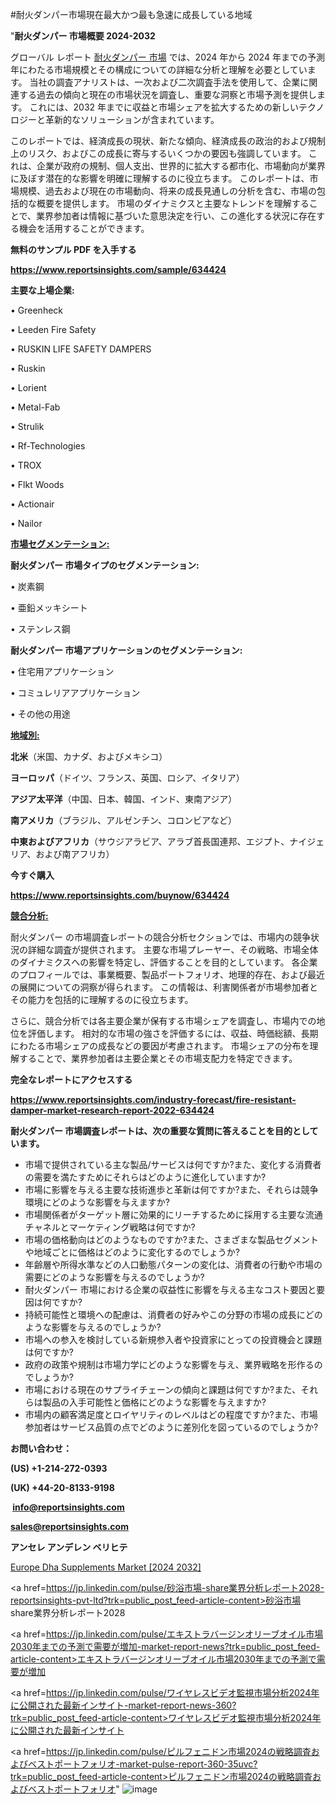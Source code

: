 #耐火ダンパー市場現在最大かつ最も急速に成長している地域

"<strong>耐火ダンパー 市場概要 2024-2032</strong>

グローバル レポート <a href=https://www.reportsinsights.com/sample/634424>耐火ダンパー 市場</a> では、2024 年から 2024 年までの予測年にわたる市場規模とその構成についての詳細な分析と理解を必要としています。 当社の調査アナリストは、一次および二次調査手法を使用して、企業に関連する過去の傾向と現在の市場状況を調査し、重要な洞察と市場予測を提供します。 これには、2032 年までに収益と市場シェアを拡大​​するための新しいテクノロジーと革新的なソリューションが含まれています。

このレポートでは、経済成長の現状、新たな傾向、経済成長の政治的および規制上のリスク、およびこの成長に寄与するいくつかの要因も強調しています。 これは、企業が政府の規制、個人支出、世界的に拡大する都市化、市場動向が業界に及ぼす潜在的な影響を明確に理解するのに役立ちます。 このレポートは、市場規模、過去および現在の市場動向、将来の成長見通しの分析を含む、市場の包括的な概要を提供します。 市場のダイナミクスと主要なトレンドを理解することで、業界参加者は情報に基づいた意思決定を行い、この進化する状況に存在する機会を活用することができます。

<strong><b>無料のサンプル PDF を入手する</b></strong>

<a href=https://www.reportsinsights.com/sample/634424><strong><u>https://www.reportsinsights.com/sample/634424</u></strong></a>

<strong>主要な上場企業:</strong>

• Greenheck 

• Leeden Fire Safety 

• RUSKIN LIFE SAFETY DAMPERS 

• Ruskin 

• Lorient 

• Metal-Fab 

• Strulik 

• Rf-Technologies 

• TROX 

• Flkt Woods 

• Actionair 

• Nailor

<strong><u>市場セグメンテーション</u></strong><strong><u>:</u></strong>

<strong>耐火ダンパー 市場タイプのセグメンテーション:</strong>

• 炭素鋼

• 亜鉛メッキシート

• ステンレス鋼

<strong>耐火ダンパー 市場アプリケーションのセグメンテーション:</strong>

• 住宅用アプリケーション

• コミュレリアアプリケーション

• その他の用途

<strong><u>地域別</u></strong><strong><u>:</u></strong>

<strong>北米</strong>（米国、カナダ、およびメキシコ）

<strong>ヨーロッパ</strong>（ドイツ、フランス、英国、ロシア、イタリア）

<strong>アジア太平洋</strong>（中国、日本、韓国、インド、東南アジア）

<strong>南アメリカ</strong>（ブラジル、アルゼンチン、コロンビアなど）

<strong>中東およびアフリカ</strong>（サウジアラビア、アラブ首長国連邦、エジプト、ナイジェリア、および南アフリカ）

<strong>今すぐ購入</strong>

<a href=https://www.reportsinsights.com/buynow/634424><strong><u>https://www.reportsinsights.com/buynow/634424</u></strong></a>

<strong><u>競合分析:</u></strong>

耐火ダンパー の市場調査レポートの競合分析セクションでは、市場内の競争状況の詳細な調査が提供されます。 主要な市場プレーヤー、その戦略、市場全体のダイナミクスへの影響を特定し、評価することを目的としています。 各企業のプロフィールでは、事業概要、製品ポートフォリオ、地理的存在、および最近の展開についての洞察が得られます。 この情報は、利害関係者が市場参加者とその能力を包括的に理解するのに役立ちます。

さらに、競合分析では各主要企業が保有する市場シェアを調査し、市場内での地位を評価します。 相対的な市場の強さを評価するには、収益、時価総額、長期にわたる市場シェアの成長などの要因が考慮されます。 市場シェアの分布を理解することで、業界参加者は主要企業とその市場支配力を特定できます。

<strong>完全なレポートにアクセスする</strong>

<a href=https://www.reportsinsights.com/industry-forecast/fire-resistant-damper-market-research-report-2022-634424><strong><u><b>https://www.reportsinsights.com/industry-forecast/fire-resistant-damper-market-research-report-2022-634424</b></u></strong></a>

<strong><b>耐火ダンパー 市場調査レポートは、次の重要な質問に答えることを目的としています。</b></strong>
<ul>
  <li>市場で提供されている主な製品/サービスは何ですか?また、変化する消費者の需要を満たすためにそれらはどのように進化していますか?</li>
  <li>市場に影響を与える主要な技術進歩と革新は何ですか?また、それらは競争環境にどのような影響を与えますか?</li>
  <li>市場関係者がターゲット層に効果的にリーチするために採用する主要な流通チャネルとマーケティング戦略は何ですか?</li>
  <li>市場の価格動向はどのようなものですか?また、さまざまな製品セグメントや地域ごとに価格はどのように変化するのでしょうか?</li>
  <li>年齢層や所得水準などの人口動態パターンの変化は、消費者の行動や市場の需要にどのような影響を与えるのでしょうか?</li>
  <li>耐火ダンパー 市場における企業の収益性に影響を与える主なコスト要因と要因は何ですか?</li>
  <li>持続可能性と環境への配慮は、消費者の好みやこの分野の市場の成長にどのような影響を与えるのでしょうか?</li>
  <li>市場への参入を検討している新規参入者や投資家にとっての投資機会と課題は何ですか?</li>
  <li>政府の政策や規制は市場力学にどのような影響を与え、業界戦略を形作るのでしょうか?</li>
  <li>市場における現在のサプライチェーンの傾向と課題は何ですか?また、それらは製品の入手可能性と価格にどのような影響を与えますか?</li>
  <li>市場内の顧客満足度とロイヤリティのレベルはどの程度ですか?また、市場参加者はサービス品質の点でどのように差別化を図っているのでしょうか?</li>
</ul>
<strong>お問い合わせ：</strong>

<strong>(US) +1-214-272-0393</strong>

<strong>(UK) +44-20-8133-9198</strong>

<strong> </strong><a href=info@reportsinsights.com><strong><u>info@reportsinsights.com</u></strong></a>

<a href=sales@reportsinsights.com><strong><u>sales@reportsinsights.com</u></strong></a>

<strong>アンセレ アンデレン ベリヒテ</strong>

<a href=https://www.linkedin.com/pulse/europe-dha-supplements-markets-emerging-trends-tqyhf/>Europe Dha Supplements Market [2024 2032]</a>

<a href=https://jp.linkedin.com/pulse/砂浴市場-share業界分析レポート2028-reportsinsights-pvt-ltd?trk=public_post_feed-article-content>砂浴市場 share業界分析レポート2028</a>

<a href=https://jp.linkedin.com/pulse/エキストラバージンオリーブオイル市場2030年までの予測で需要が増加-market-report-news?trk=public_post_feed-article-content>エキストラバージンオリーブオイル市場2030年までの予測で需要が増加</a>

<a href=https://jp.linkedin.com/pulse/ワイヤレスビデオ監視市場分析2024年に公開された最新インサイト-market-report-news-360?trk=public_post_feed-article-content>ワイヤレスビデオ監視市場分析2024年に公開された最新インサイト</a>

<a href=https://jp.linkedin.com/pulse/ピルフェニドン市場2024の戦略調査およびベストポートフォリオ-market-pulse-report-360-35uvc?trk=public_post_feed-article-content>ピルフェニドン市場2024の戦略調査およびベストポートフォリオ</a>"
![image](https://github.com/aakesh123242/RIMarket/assets/158431203/cbc9e00d-edbb-44ca-b7d1-1b026f395085)

